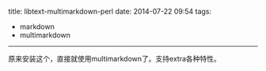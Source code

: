 title: libtext-multimarkdown-perl
date: 2014-07-22 09:54
tags:
- markdown
- multimarkdown
---
原来安装这个，直接就使用multimarkdown了。支持extra各种特性。
